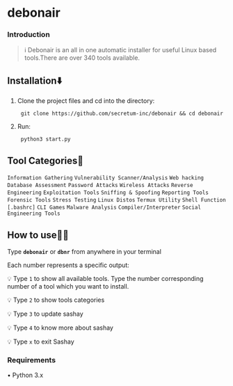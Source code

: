 # debonair

### Introduction
> :information_source: Debonair is an all in one automatic installer for useful Linux based tools.There are over 340 tools available. 


## Installation⬇️
 

1. Clone the project files and cd into the directory:

        git clone https://github.com/secretum-inc/debonair && cd debonair

2. Run:
     
        python3 start.py


## Tool Categories🚦
`Information Gathering`
`Vulnerability Scanner/Analysis`
`Web hacking`
`Database Assessment`
`Password Attacks`
`Wireless Attacks`
`Reverse Engineering`
`Exploitation Tools`
`Sniffing & Spoofing`
`Reporting Tools`
`Forensic Tools`
`Stress Testing`
`Linux Distos`
`Termux Utility`
`Shell Function [.bashrc]`
`CLI Games`
`Malware Analysis`
`Compiler/Interpreter`
`Social Engineering Tools`

## How to use👨‍💻

Type **`debonair`** or **`dbnr`** from anywhere in your terminal

Each number represents a specific output:

:bulb: Type `1` to show all available tools. Type the number corresponding number of a tool which you want to install.

:bulb: Type `2` to show tools categories

:bulb: Type `3` to  update sashay

:bulb: Type `4` to know more about sashay

:bulb: Type `x` to exit Sashay
### Requirements
• Python 3.x

